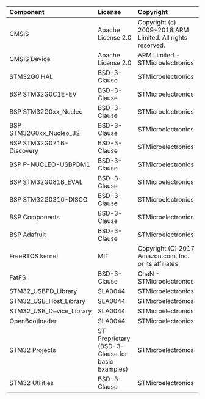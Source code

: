 | Component                       | License              | Copyright |
|:---------                       |:-------              |:----------|
| CMSIS                           | Apache License 2.0   | Copyright (c) 2009-2018 ARM Limited. All rights reserved. |
| CMSIS Device                    | Apache License 2.0   | ARM Limited - STMicroelectronics |
| STM32G0 HAL                     | BSD-3-Clause         | STMicroelectronics |
| BSP STM32G0C1E-EV               | BSD-3-Clause         | STMicroelectronics |
| BSP STM32G0xx_Nucleo            | BSD-3-Clause         | STMicroelectronics |
| BSP STM32G0xx_Nucleo_32         | BSD-3-Clause         | STMicroelectronics |
| BSP STM32G071B-Discovery        | BSD-3-Clause         | STMicroelectronics |
| BSP P-NUCLEO-USBPDM1            | BSD-3-Clause         | STMicroelectronics |
| BSP STM32G081B_EVAL             | BSD-3-Clause         | STMicroelectronics |
| BSP STM32G0316-DISCO            | BSD-3-Clause         | STMicroelectronics |
| BSP Components                  | BSD-3-Clause         | STMicroelectronics |
| BSP Adafruit                    | BSD-3-Clause         | STMicroelectronics |
| FreeRTOS kernel                 | MIT                  | Copyright (C) 2017 Amazon.com, Inc. or its affiliates |
| FatFS                           | BSD-3-Clause         | ChaN - STMicroelectronics |
| STM32_USBPD_Library             | SLA0044              | STMicroelectronics | 
| STM32_USB_Host_Library          | SLA0044              | STMicroelectronics | 
| STM32_USB_Device_Library        | SLA0044              | STMicroelectronics | 
| OpenBootloader                  | SLA0044              | STMicroelectronics | 
| STM32 Projects                  | ST Proprietary (BSD-3-Clause for basic Examples) | STMicroelectronics |
| STM32 Utilities                 | BSD-3-Clause         | STMicroelectronics |

